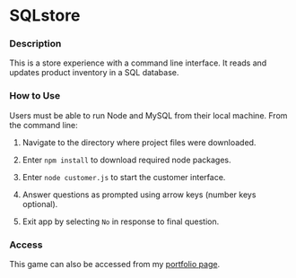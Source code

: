 # SQLstore

### Description

This is a store experience with a command line interface. It reads and updates product inventory in a SQL database.

### How to Use

Users must be able to run Node and MySQL from their local machine. From the command line:

1. Navigate to the directory where project files were downloaded.

2. Enter `npm install` to download required node packages.

3. Enter `node customer.js` to start the customer interface.

4. Answer questions as prompted using arrow keys (number keys optional).

5. Exit app by selecting `No` in response to final question.

### Access

This game can also be accessed from my [portfolio page](https://jkhwu.github.io/Responsive-Portfolio/portfolio.html?vs=1).
